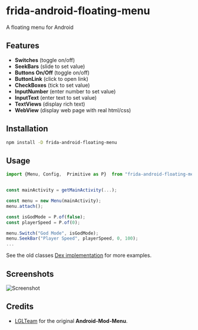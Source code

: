 # frida-android-floating-menu

A floating menu for Android

## Features

- **Switches** (toggle on/off)
- **SeekBars** (slide to set value)
- **Buttons On/Off** (toggle on/off)
- **ButtonLink** (click to open link)
- **CheckBoxes** (tick to set value)
- **InputNumber** (enter number to set value)
- **InputText** (enter text to set value)
- **TextViews** (display rich text)
- **WebView** (display web page with real html/css)

## Installation

```sh
npm install -D frida-android-floating-menu
```

## Usage

```ts
import {Menu, Config,  Primitive as P}  from "frida-android-floating-menu";


const mainActivity = getMainActivity(...);

const menu = new Menu(mainActivity);
menu.attach();

const isGodMode = P.of(false);
const playerSpeed = P.of(0);

menu.Switch("God Mode", isGodMode);
menu.SeekBar("Player Speed", playerSpeed, 0, 100);
...
```

See the old classes [Dex implementation](https://github.com/maarsalien/frida-android-mod-menu-example)
for more examples.

## Screenshots

![Screenshot](https://raw.githubusercontent.com/leonardocardoso/FloatingActionButton/master/screenshots/screenshot1.png)

## Credits

- [LGLTeam](https://github.com/LGLTeam/Android-Mod-Menu) for the original **Android-Mod-Menu**.
